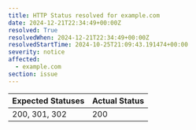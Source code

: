 ```yaml
---
title: HTTP Status resolved for example.com
date: 2024-12-21T22:34:49+00:00Z
resolved: True
resolvedWhen: 2024-12-21T22:34:49+00:00Z
resolvedStartTime: 2024-10-25T21:09:43.191474+00:00
severity: notice
affected:
  - example.com
section: issue
---
```


| Expected Statuses | Actual Status  |
|-------------------|----------------|
| 200, 301, 302 | 200 |
